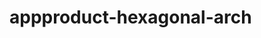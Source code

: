  # appproduct-hexagonal-arch                 
            
         
                    
   
          
        
        
       
 
  
  
